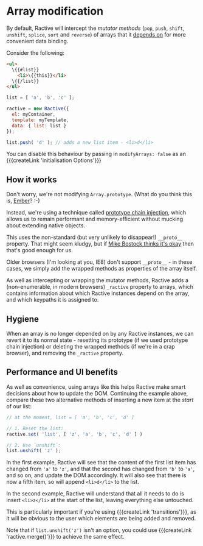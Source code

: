 # Array modification

By default, Ractive will intercept the *mutator methods* (`pop`, `push`, `shift`, `unshift`, `splice`, `sort` and `reverse`) of arrays that it [depends on](dependants) for more convenient data binding.

Consider the following:

```html
<ul>
  \{{#list}}
    <li>\{{this}}</li>
  \{{/list}}
</ul>
```

```js
list = [ 'a', 'b', 'c' ];

ractive = new Ractive({
  el: myContainer,
  template: myTemplate,
  data: { list: list }
});

list.push( 'd' ); // adds a new list item - <li>d</li>
```

You can disable this behaviour by passing in `modifyArrays: false` as an {{{createLink 'initialisation Options'}}}


## How it works

Don't worry, we're not modifying `Array.prototype`. (What do you think this is, [Ember](http://emberjs.com/guides/configuring-ember/disabling-prototype-extensions/)? :-)

Instead, we're using a technique called [prototype chain injection](http://perfectionkills.com/how-ecmascript-5-still-does-not-allow-to-subclass-an-array/#wrappers_prototype_chain_injection), which allows us to remain performant and memory-efficient without mucking about extending native objects.

This uses the non-standard (but very unlikely to disappear!) `__proto__` property. That might seem kludgy, but if [Mike Bostock thinks it's okay](http://bost.ocks.org/mike/selection/#subclass) then that's good enough for us.

Older browsers (I'm looking at you, IE8) don't support `__proto__` - in these cases, we simply add the wrapped methods as properties of the array itself.

As well as intercepting or wrapping the mutator methods, Ractive adds a (non-enumerable, in modern browsers) `_ractive` property to arrays, which contains information about which Ractive instances depend on the array, and which keypaths it is assigned to.


## Hygiene

When an array is no longer depended on by any Ractive instances, we can revert it to its normal state - resetting its prototype (if we used prototype chain injection) or deleting the wrapped methods (if we're in a crap browser), and removing the `_ractive` property.


## Performance and UI benefits

As well as convenience, using arrays like this helps Ractive make smart decisions about how to update the DOM. Continuing the example above, compare these two alternative methods of inserting a new item at the *start* of our list:

```js
// at the moment, list = [ 'a', 'b', 'c', 'd' ]

// 1. Reset the list:
ractive.set( 'list', [ 'z', 'a', 'b', 'c', 'd' ] )

// 2. Use `unshift`:
list.unshift( 'z' );
```

In the first example, Ractive will see that the content of the first list item has changed from `'a'` to `'z'`, and that the second has changed from `'b'` to `'a'`, and so on, and update the DOM accordingly. It will also see that there is now a fifth item, so will append `<li>d</li>` to the list.

In the second example, Ractive will understand that all it needs to do is insert `<li>z</li>` at the start of the list, leaving everything else untouched.

This is particularly important if you're using {{{createLink 'transitions'}}}, as it will be obvious to the user which elements are being added and removed.

Note that if `list.unshift('z')` isn't an option, you could use {{{createLink 'ractive.merge()'}}} to achieve the same effect.
